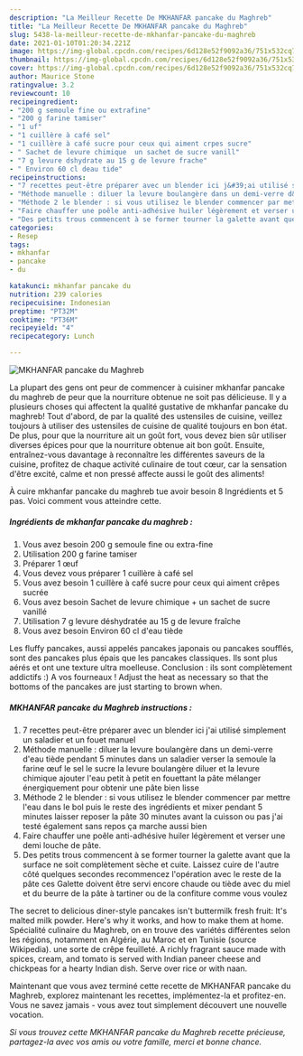 ```yaml
---
description: "La Meilleur Recette De MKHANFAR pancake du Maghreb"
title: "La Meilleur Recette De MKHANFAR pancake du Maghreb"
slug: 5438-la-meilleur-recette-de-mkhanfar-pancake-du-maghreb
date: 2021-01-10T01:20:34.221Z
image: https://img-global.cpcdn.com/recipes/6d128e52f9092a36/751x532cq70/mkhanfar-pancake-du-maghreb-photo-principale-de-la-recette.jpg
thumbnail: https://img-global.cpcdn.com/recipes/6d128e52f9092a36/751x532cq70/mkhanfar-pancake-du-maghreb-photo-principale-de-la-recette.jpg
cover: https://img-global.cpcdn.com/recipes/6d128e52f9092a36/751x532cq70/mkhanfar-pancake-du-maghreb-photo-principale-de-la-recette.jpg
author: Maurice Stone
ratingvalue: 3.2
reviewcount: 10
recipeingredient:
- "200 g semoule fine ou extrafine"
- "200 g farine tamiser"
- "1 uf"
- "1 cuillère à café sel"
- "1 cuillère à café sucre pour ceux qui aiment crpes sucre"
- " Sachet de levure chimique  un sachet de sucre vanill"
- "7 g levure dshydrate au 15 g de levure frache"
- " Environ 60 cl deau tide"
recipeinstructions:
- "7 recettes peut-être préparer avec un blender ici j&#39;ai utilisé simplement un saladier et un fouet manuel"
- "Méthode manuelle : diluer la levure boulangère dans un demi-verre d&#39;eau tiède pendant 5 minutes dans un saladier verser la semoule la farine œuf le sel le sucre la levure boulangère diluer et la levure chimique ajouter l&#39;eau petit à petit en fouettant la pâte mélanger énergiquement pour obtenir une pâte bien lisse"
- "Méthode 2 le blender : si vous utilisez le blender commencer par mettre l&#39;eau dans le bol puis le reste des ingrédients et mixer pendant 5 minutes laisser reposer la pâte 30 minutes avant la cuisson ou pas j&#39;ai testé également sans repos ça marche aussi bien"
- "Faire chauffer une poêle anti-adhésive huiler légèrement et verser une demi louche de pâte."
- "Des petits trous commencent à se former tourner la galette avant que la surface ne soit complètement sèche et cuite. Laissez cuire de l&#39;autre côté quelques secondes recommencez l&#39;opération avec le reste de la pâte ces Galette doivent être servi encore chaude ou tiède avec du miel et du beurre de la pâte à tartiner ou de la confiture comme vous voulez"
categories:
- Resep
tags:
- mkhanfar
- pancake
- du

katakunci: mkhanfar pancake du 
nutrition: 239 calories
recipecuisine: Indonesian
preptime: "PT32M"
cooktime: "PT36M"
recipeyield: "4"
recipecategory: Lunch

---
```



![MKHANFAR pancake du Maghreb](https://img-global.cpcdn.com/recipes/6d128e52f9092a36/751x532cq70/mkhanfar-pancake-du-maghreb-photo-principale-de-la-recette.jpg)

La plupart des gens ont peur de commencer à cuisiner mkhanfar pancake du maghreb de peur que la nourriture obtenue ne soit pas délicieuse. Il y a plusieurs choses qui affectent la qualité gustative de mkhanfar pancake du maghreb! Tout d'abord, de par la qualité des ustensiles de cuisine, veillez toujours à utiliser des ustensiles de cuisine de qualité toujours en bon état. De plus, pour que la nourriture ait un goût fort, vous devez bien sûr utiliser diverses épices pour que la nourriture obtenue ait bon goût. Ensuite, entraînez-vous davantage à reconnaître les différentes saveurs de la cuisine, profitez de chaque activité culinaire de tout cœur, car la sensation d'être excité, calme et non pressé affecte aussi le goût des aliments!

<!--inarticleads1-->

À cuire mkhanfar pancake du maghreb tue avoir besoin 8 Ingrédients et 5 pas. Voici comment vous atteindre cette.

##### Ingrédients de mkhanfar pancake du maghreb :

1. Vous avez besoin 200 g semoule fine ou extra-fine
1. Utilisation 200 g farine tamiser
1. Préparer 1 œuf
1. Vous devez vous préparer 1 cuillère à café sel
1. Vous avez besoin 1 cuillère à café sucre pour ceux qui aiment crêpes sucrée
1. Vous avez besoin  Sachet de levure chimique + un sachet de sucre vanillé
1. Utilisation 7 g levure déshydratée au 15 g de levure fraîche
1. Vous avez besoin  Environ 60 cl d&#39;eau tiède


Les fluffy pancakes, aussi appelés pancakes japonais ou pancakes soufflés, sont des pancakes plus épais que les pancakes classiques. Ils sont plus aérés et ont une texture ultra moelleuse. Conclusion : ils sont complètement addictifs :) A vos fourneaux ! Adjust the heat as necessary so that the bottoms of the pancakes are just starting to brown when. 

<!--inarticleads2-->

##### MKHANFAR pancake du Maghreb instructions :

1. 7 recettes peut-être préparer avec un blender ici j&#39;ai utilisé simplement un saladier et un fouet manuel
1. Méthode manuelle : diluer la levure boulangère dans un demi-verre d&#39;eau tiède pendant 5 minutes dans un saladier verser la semoule la farine œuf le sel le sucre la levure boulangère diluer et la levure chimique ajouter l&#39;eau petit à petit en fouettant la pâte mélanger énergiquement pour obtenir une pâte bien lisse
1. Méthode 2 le blender : si vous utilisez le blender commencer par mettre l&#39;eau dans le bol puis le reste des ingrédients et mixer pendant 5 minutes laisser reposer la pâte 30 minutes avant la cuisson ou pas j&#39;ai testé également sans repos ça marche aussi bien
1. Faire chauffer une poêle anti-adhésive huiler légèrement et verser une demi louche de pâte.
1. Des petits trous commencent à se former tourner la galette avant que la surface ne soit complètement sèche et cuite. Laissez cuire de l&#39;autre côté quelques secondes recommencez l&#39;opération avec le reste de la pâte ces Galette doivent être servi encore chaude ou tiède avec du miel et du beurre de la pâte à tartiner ou de la confiture comme vous voulez


The secret to delicious diner-style pancakes isn&#39;t buttermilk fresh fruit: It&#39;s malted milk powder. Here&#39;s why it works, and how to make them at home. Spécialité culinaire du Maghreb, on en trouve des variétés différentes selon les régions, notamment en Algérie, au Maroc et en Tunisie (source Wikipedia). une sorte de crêpe feuilleté. A richly fragrant sauce made with spices, cream, and tomato is served with Indian paneer cheese and chickpeas for a hearty Indian dish. Serve over rice or with naan. 

<!--inarticleads1-->

<p>
Maintenant que vous avez terminé cette recette de MKHANFAR pancake du Maghreb, explorez maintenant les recettes, implémentez-la et profitez-en. Vous ne savez jamais - vous avez tout simplement découvert une nouvelle vocation.
</p>

<p>
<i>Si vous trouvez cette MKHANFAR pancake du Maghreb recette précieuse, partagez-la avec vos amis ou votre famille, merci et bonne chance.</i>
</p>
